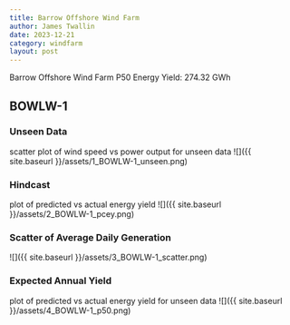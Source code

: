 ```yaml
---
title: Barrow Offshore Wind Farm
author: James Twallin
date: 2023-12-21
category: windfarm
layout: post
---
```

Barrow Offshore Wind Farm P50 Energy Yield: 274.32 GWh

BOWLW-1
-------------
### Unseen Data 
scatter plot of wind speed vs power output for unseen data
![]({{ site.baseurl }}/assets/1_BOWLW-1_unseen.png)
### Hindcast 
plot of predicted vs actual energy yield
![]({{ site.baseurl }}/assets/2_BOWLW-1_pcey.png)
### Scatter of Average Daily Generation 

![]({{ site.baseurl }}/assets/3_BOWLW-1_scatter.png)
### Expected Annual Yield 
plot of predicted vs actual energy yield for unseen data
![]({{ site.baseurl }}/assets/4_BOWLW-1_p50.png)

